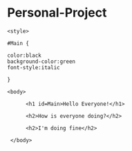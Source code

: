 # Personal-Project
<html>
    <head>
          <meta charset="utf-8">
    </head>
    
    <style>
    
    #Main {
    
    color:black
    background-color:green
    font-style:italic
    
    }
    
    <body>
          
          <h1 id=Main>Hello Everyone!</h1>
          
          <h2>How is everyone doing?</h2>
          
          <h2>I'm doing fine</h2>
          
     </body>
                
